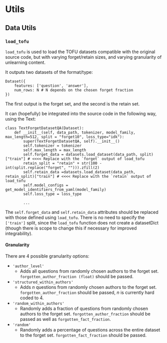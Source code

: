 # Utils
## Data Utils
### `load_tofu`
 `load_tofu` is used to load the TOFU datasets compatible with the original source code, but with varying forget/retain sizes, and varying granularity of unlearning content.

 It outputs two datasets of the format/type:

    Dataset({
        features: ['question', 'answer'],
        num_rows: N # N depends on the chosen forget fraction
    })

The first output is the forget set, and the second is the retain set.

It can (hopefully) be integrated into the source code in the following way, using the Text:

    class TextForgetDatasetQA(Dataset):
        def __init__(self, data_path, tokenizer, model_family,  max_length=512, split = "forget10", loss_type="idk"):
            super(TextForgetDatasetQA, self).__init__()
            self.tokenizer = tokenizer
            self.max_length = max_length
            self.forget_data = datasets.load_dataset(data_path, split)["train"] # <<<< Replace with the `forget` output of load_tofu
            retain_split = "retain" + str(100 - int(split.replace("forget", ""))).zfill(2)
            self.retain_data =datasets.load_dataset(data_path, retain_split)["train"] # <<<< Replace with the `retain` output of load_tofu
            self.model_configs = get_model_identifiers_from_yaml(model_family)
            self.loss_type = loss_type

            ...

The `self.forget_data` and `self.retain_data` attributes should be replaced with those defined using `load_tofu`. There is no need to specify the `['train']` split, since the `load_tofu` function does not create a datasetDict (though there is scope to change this if necessary for improved integrability).

#### Granularity
There are 4 possible granularity options:
- `'author_level'`
  - Adds all questions from randomly chosen authors to the forget set. `forgotten_author_fraction (float)` should be passed.
- `'structured_within_authors'`
  - Adds $n$ questions from randomly chosen authors to the forget set. `forgotten_author_fraction` should be passed, $n$ is currently hard coded to 4.
- `'random_within_authors'`
  - Randomly adds a fraction of questions from randomly chosen authors to the forget set. `forgotten_author_fraction` should be passed as well as `forgotten_fact_fraction`.
- `'random'`
  - Randomly adds a percentage of questions across the entire dataset to the forget set. `forgotten_fact_fraction` should be passed.
